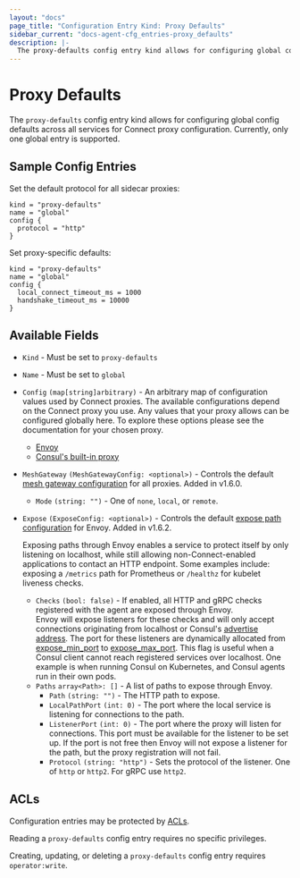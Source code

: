 ```yaml
---
layout: "docs"
page_title: "Configuration Entry Kind: Proxy Defaults"
sidebar_current: "docs-agent-cfg_entries-proxy_defaults"
description: |-
  The proxy-defaults config entry kind allows for configuring global config defaults across all services for Connect proxy configuration. Currently, only one global entry is supported.
---
```


# Proxy Defaults

The `proxy-defaults` config entry kind allows for configuring global config
defaults across all services for Connect proxy configuration. Currently, only
one global entry is supported.

## Sample Config Entries

Set the default protocol for all sidecar proxies:

```hcl
kind = "proxy-defaults"
name = "global"
config {
  protocol = "http"
}
```

Set proxy-specific defaults:

```hcl
kind = "proxy-defaults"
name = "global"
config {
  local_connect_timeout_ms = 1000
  handshake_timeout_ms = 10000
}
```

## Available Fields

- `Kind` - Must be set to `proxy-defaults`

- `Name` - Must be set to `global`

- `Config` `(map[string]arbitrary)` - An arbitrary map of configuration values used by Connect proxies.
  The available configurations depend on the Connect proxy you use. Any values
  that your proxy allows can be configured globally here. To
  explore these options please see the documentation for your chosen proxy.

  * [Envoy](/docs/connect/proxies/envoy.html#bootstrap-configuration)
  * [Consul's built-in proxy](/docs/connect/proxies/built-in.html)

- `MeshGateway` `(MeshGatewayConfig: <optional>)` - Controls the default
  [mesh gateway configuration](/docs/connect/mesh_gateway.html#connect-proxy-configuration)
  for all proxies. Added in v1.6.0.

  - `Mode` `(string: "")` - One of `none`, `local`, or `remote`.
  
- `Expose` `(ExposeConfig: <optional>)` - Controls the default
  [expose path configuration](/docs/connect/registration/service-registration.html#expose-paths-configuration-reference)
  for Envoy. Added in v1.6.2.

  Exposing paths through Envoy enables a service to protect itself by only listening on localhost, while still allowing 
  non-Connect-enabled applications to contact an HTTP endpoint. 
  Some examples include: exposing a `/metrics` path for Prometheus or `/healthz` for kubelet liveness checks.

  - `Checks` `(bool: false)` - If enabled, all HTTP and gRPC checks registered with the agent are  exposed through Envoy.  
 Envoy will expose listeners for these checks and will only accept connections originating from localhost or Consul's 
 [advertise address](/docs/agent/options.html#advertise). The port for these listeners are dynamically allocated from 
 [expose_min_port](/docs/agent/options.html#expose_min_port) to [expose_max_port](/docs/agent/options.html#expose_max_port). 
 This flag is useful when a Consul client cannot reach registered services over localhost. One example is when running 
 Consul on Kubernetes, and Consul agents run in their own pods.
  - `Paths` `array<Path>: []` - A list of paths to expose through Envoy.
    - `Path` `(string: "")` - The HTTP path to expose.
    - `LocalPathPort` `(int: 0)` - The port where the local service is listening for connections to the path.
    - `ListenerPort` `(int: 0)` - The port where the proxy will listen for connections. This port must be  available 
    for the listener to be set up. If the port is not free then Envoy will not expose a listener for the path, 
    but the proxy registration will not fail. 
    - `Protocol` `(string: "http")` - Sets the protocol of the listener. One of `http` or `http2`. For gRPC use `http2`.

## ACLs

Configuration entries may be protected by
[ACLs](https://learn.hashicorp.com/consul/security-networking/production-acls).

Reading a `proxy-defaults` config entry requires no specific privileges.

Creating, updating, or deleting a `proxy-defaults` config entry requires
`operator:write`.
